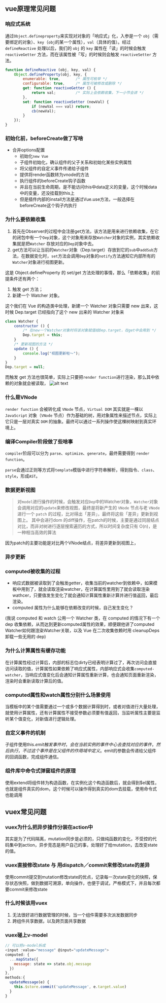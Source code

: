 ## vue原理常见问题
### 响应式系统
通过`Object.defineproperty`来实现对对象的「响应式」化，入参是一个 `obj`（需要绑定的对象）、`key`（`obj`的某一个属性），`val`（具体的值）。经过 `defineReactive` 处理以后，我们的 `obj` 的 `key` 属性在「读」的时候会触发 `reactiveGetter` 方法，而在该属性被「写」的时候则会触发 `reactiveSetter` 方法。
```js
function defineReactive (obj, key, val) {
    Object.defineProperty(obj, key, {
        enumerable: true,       /* 属性可枚举 */
        configurable: true,     /* 属性可被修改或删除 */
        get: function reactiveGetter () {
            return val;         /* 实际上会依赖收集，下一小节会讲 */
        },
        set: function reactiveSetter (newVal) {
            if (newVal === val) return;
            cb(newVal);
        }
    });
}
```
### 初始化前，beforeCreate做了写啥
- 合并options配置
  - 初始化`new Vue`
  - 子组件初始化，确认组件的父子关系和初始化某些实例属性
  - 将父组件的自定义事件传递给子组件
  - 提供将render函数转为vnode的方法
  - 执行组件的beforeCreate钩子函数
  - 并且在当前生命周期，是不能访问this中data定义的变量，这个时候data中的变量，还没挂载到this上
  - 但是插件内部的install方法是通过Vue.use方法，一般选择在beforeCreate这个钩子内执行
### 为什么要依赖收集
1. 首先在Observer的过程中会注册get方法，该方法是用来进行依赖收集，在它的闭包中有一个`Dep`对象，这个对象用来存放`Watcher`对象的实例，其实依赖收集就是把`Watcher` 存放对应的`Dep`对象中去。
2. get方法可以让当前的`Watcher`对象（Dep.target）存放到它的`sub`中`addSub`方法，在数据变化时，`set`方法会调用`Dep`对象的`notify`方法通知它内部所有的`Watcher`对象进行视图更新。

这是 Object.defineProperty 的 set/get 方法处理的事情，那么「依赖收集」的前提条件还有两个：
1. 触发 get 方法；
2. 新建一个 Watcher 对象。

这个我们在 Vue 的构造类中处理，新建一个 Watcher 对象只需要 new 出来，这时候 Dep.target 已经指向了这个 new 出来的 Watcher 对象来
```js
class Watcher {
    constructor () {
        /* 在new一个Watcher对象时将该对象赋值给Dep.target，在get中会用到 */
        Dep.target = this;
    }
    /* 更新视图的方法 */
    update () {
        console.log("视图更新啦～");
    }
}
Dep.target = null;
```
而触发 get 方法也很简单，实际上只要把`render function`进行渲染，那么其中依赖的对象就会被读取，
![alt text](/images/image.png)
### 什么是VNode
`render function` 会被转化成 `VNode` 节点，`Virtual DOM` 其实就是一棵以 `JavaScript` 对象（`VNode` 节点）作为基础的树，用对象属性来描述节点，实际上它只是一层对真实 `DOM` 的抽象。最终可以通过一系列操作使这棵树映射到真实环境上。

### 编译Compiler阶段做了些啥事
`compiler`阶段可以分为 `parse`、`optimize`、`generate`，最终需要得到 `render function`。

`parse`会通过正则等方式将`template`模版中进行字符串解析，得到指令、`class`、`style`，形成`AST`。

### 数据更新视图
> 对`model`进行操作的时候，会触发对应`Dep`中的Watcher对象，`Watcher`对象会调用对应的`update`来修改视图，最终是将新产生的 `VNode` 节点与老 `VNode` 进行一个 `patch` 的过程，比对得出「差异」，最终将这些「差异」更新到视图上。
其中会进行dom 的diff操作，在patch的时候，主要是通过同层结点对比，而非对树进行逐层搜索遍历的方式，所以时间复杂度只有 O(n)，是一种相当高效的算法

因为patch的主要功能是对比两个VNode结点，将差异更新到视图上，

### 异步更新

### computed被收集的过程
- 响应式数据被读取到了会触发getter，收集当前的watcher到依赖中，如果模板中用到了，就会读取渲染watcher，在计算属性里用到了就会读取渲染wathcer，只要值发生变化了就会通知计算属性重新计算并进行值返回，最后渲染。
- computed 属性为什么能够在依赖改变的时候，自己发生变化？

(我说 computed 和 watch 公用一个 Watcher 类，在 computed 的情况下有一个 dep 收集依赖，从而达到更新computed属性的效果，顺便跟他讲了computed Watcher如何跟渲染Watcher关联，以及 Vue 在二次收集依赖时用 cleanupDeps 卸载一些无用的 dep)
### 为什么计算属性有缓存功能
在计算属性经过计算后，内部的标志位dirty已经表明计算过了，再次访问会直接访问读取的值，计算属性如果依赖了响应式属性，内部响应式会收集`computed-watcher`，当响应式值变化后会通知计算属性重新计算，也会通知页面重新渲染，渲染时会重新读取计算后的值。
### computed属性和watch属性分别什么场景使用
当模板中的某个值需要通过一个或多个数据计算得到时，或者对值进行大量处理，就使用计算属性，还有计算属性不接受参数必须要有值返回，当监听属性主要是监听某个值变化，对新值进行逻辑处理。

### 自定义事件的机制
子组件使用this.$emit触发事件时，会在当前实例的事件中心去查找对应的事件，然后执行，不过这个事件是在父组件的作用域中定义。$emit的参数会传递给父组件的回调函数，完成组件通信。

### 组件库中命令式弹窗组件的原理
使用extend将组件转为构造函数，在实例化这个构造函数后，就会得到$el属性，也就是组件真实的dom，这个时候可以操作得到真实的dom去挂载，使用命令式也能调用

## vuex常见问题
### vuex为什么把异步操作分装在action中
其实是为了代码隔离，mutation同步是必须的，只做纯函数的变化，不受控的代码集中到action，异步竞态是用户自己的事，处理好了给mutation，去改变state的值。

### vuex直接修改state 与 用dispatch／commit来修改state的差异
使用commit提交到mutation修改state的优点，记录每一次state变化的快照，保存状态快照，做到数据可溯源，单向操作，也便于调试，严格模式下，并且每次都要commit来修改state

### 什么时候该用vuex
1. 无法很好进行数据管理的时候，当一个组件需要多次派发数据同步
2. 跨组件共享数据，以及跨页面共享数据

### vuex碰上v-model
```js
// 可以把v-model拆成
<input :value="message" @input="updateMessage">
computed: {
  ...mapState({
    message: state => state.obj.message
  })
},
methods:{
  updateMessage(e) {
    this.$store.commit('updateMessage', e.target.value)
  }
}
```